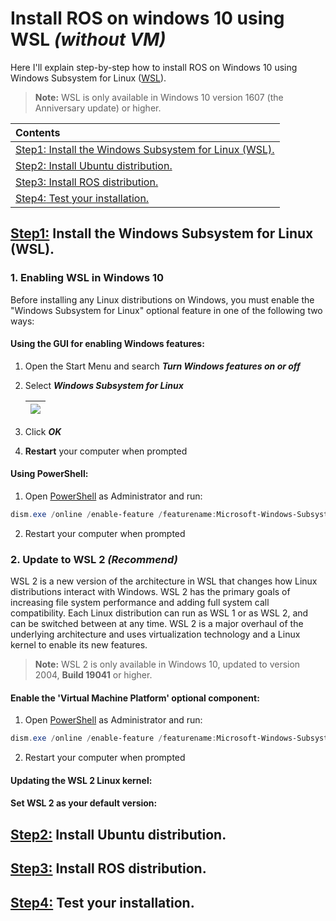 # Install ROS on windows 10 using WSL *(without VM)*

Here I'll explain step-by-step how to install ROS on Windows 10 using Windows Subsystem for Linux ([WSL](https://docs.microsoft.com/en-us/windows/wsl/about)).

> **Note:**  WSL is only available in Windows 10 version 1607 (the Anniversary update) or higher.



| Contents                                                     |
| :------------------------------------------------------------ |
| [<u>Step1:</u> Install the Windows Subsystem for Linux (WSL).](#step1-install-the-windows-subsystem-for-linux-wsl) |
| [<u>Step2:</u> Install Ubuntu distribution.](#step2-install-ubuntu-distribution) |
| [<u>Step3:</u> Install ROS distribution.](#step3-install-ros-distribution) |
| [<u>Step4:</u> Test your installation.](#step4-test-your-installation) |





## <u>Step1:</u> Install the Windows Subsystem for Linux (WSL).

### 1. Enabling WSL in Windows 10

Before installing any Linux distributions on Windows, you must enable the "Windows Subsystem for Linux" optional feature in one of the following two ways:

#### Using the GUI for enabling Windows features:

1. Open the Start Menu and search ***Turn Windows features on or off***

2. Select ***Windows Subsystem for Linux***

   | ![](https://i.imgur.com/a5PDpn8.png?4) |
   | :------------------------------------: |

   

3. Click ***OK***

4. **Restart** your computer when prompted



#### Using PowerShell:

1. Open [PowerShell](https://docs.microsoft.com/en-us/powershell/scripting/overview?view=powershell-6) as Administrator and run:

```powershell
dism.exe /online /enable-feature /featurename:Microsoft-Windows-Subsystem-Linux /all /norestart
```

2. Restart your computer when prompted



### 2. Update to WSL 2 *(Recommend)*

WSL 2 is a new version of the architecture in WSL that changes how Linux distributions interact with Windows. WSL 2 has the primary goals of increasing file system performance and adding full system call compatibility. Each Linux distribution can run as WSL 1 or as WSL 2, and can be switched between at any time. WSL 2 is a major overhaul of the underlying architecture and uses virtualization technology and a Linux kernel to enable its new features.

> **Note:** WSL 2 is only available in Windows 10, updated to version 2004, **Build 19041** or higher.

#### Enable the 'Virtual Machine Platform' optional component:
1. Open [PowerShell](https://docs.microsoft.com/en-us/powershell/scripting/overview?view=powershell-6) as Administrator and run:

```powershell
dism.exe /online /enable-feature /featurename:Microsoft-Windows-Subsystem-Linux /all /norestart
```

2. Restart your computer when prompted





#### Updating the WSL 2 Linux kernel:

#### Set WSL 2 as your default version:



## <u>Step2:</u> Install Ubuntu distribution.

## <u>Step3:</u> Install ROS distribution.

## <u>Step4:</u> Test your installation.
